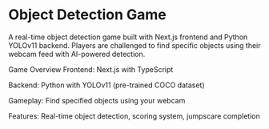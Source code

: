 # Object Detection Game

A real-time object detection game built with Next.js frontend and Python YOLOv11 backend. Players are challenged to find specific objects using their webcam feed with AI-powered detection.

 Game Overview
Frontend: Next.js with TypeScript

Backend: Python with YOLOv11 (pre-trained COCO dataset)

Gameplay: Find specified objects using your webcam

Features: Real-time object detection, scoring system, jumpscare completion
